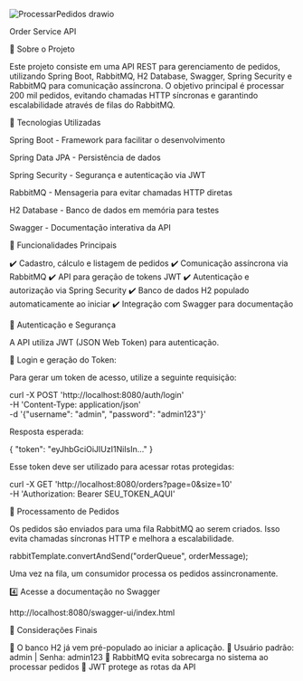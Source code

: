 
![ProcessarPedidos drawio](https://github.com/user-attachments/assets/eea18fa9-0d3e-4e20-ad82-8b25106ed3fc)

Order Service API

📌 Sobre o Projeto

Este projeto consiste em uma API REST para gerenciamento de pedidos, utilizando Spring Boot, RabbitMQ, H2 Database, Swagger, Spring Security e RabbitMQ para comunicação assíncrona. O objetivo principal é processar 200 mil pedidos, evitando chamadas HTTP síncronas e garantindo escalabilidade através de filas do RabbitMQ.

🚀 Tecnologias Utilizadas

Spring Boot - Framework para facilitar o desenvolvimento

Spring Data JPA - Persistência de dados

Spring Security - Segurança e autenticação via JWT

RabbitMQ - Mensageria para evitar chamadas HTTP diretas

H2 Database - Banco de dados em memória para testes

Swagger - Documentação interativa da API

📜 Funcionalidades Principais

✔️ Cadastro, cálculo e listagem de pedidos
✔️ Comunicação assíncrona via RabbitMQ
✔️ API para geração de tokens JWT
✔️ Autenticação e autorização via Spring Security
✔️ Banco de dados H2 populado automaticamente ao iniciar
✔️ Integração com Swagger para documentação


🔑 Autenticação e Segurança

A API utiliza JWT (JSON Web Token) para autenticação.

📌 Login e geração do Token:

Para gerar um token de acesso, utilize a seguinte requisição:

curl -X POST 'http://localhost:8080/auth/login' \
  -H 'Content-Type: application/json' \
  -d '{"username": "admin", "password": "admin123"}'

Resposta esperada:

{
  "token": "eyJhbGciOiJIUzI1NiIsIn..."
}

Esse token deve ser utilizado para acessar rotas protegidas:

curl -X GET 'http://localhost:8080/orders?page=0&size=10' \
  -H 'Authorization: Bearer SEU_TOKEN_AQUI'

🛒 Processamento de Pedidos

Os pedidos são enviados para uma fila RabbitMQ ao serem criados.
Isso evita chamadas síncronas HTTP e melhora a escalabilidade.

rabbitTemplate.convertAndSend("orderQueue", orderMessage);

Uma vez na fila, um consumidor processa os pedidos assincronamente.

4️⃣ Acesse a documentação no Swagger

http://localhost:8080/swagger-ui/index.html

📌 Considerações Finais

🔹 O banco H2 já vem pré-populado ao iniciar a aplicação.
🔹 Usuário padrão: admin | Senha: admin123
🔹 RabbitMQ evita sobrecarga no sistema ao processar pedidos
🔹 JWT protege as rotas da API

